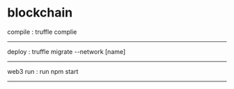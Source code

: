 # blockchain
compile : truffle complie <hr/>
deploy : truffle migrate --network [name] <hr/>
web3 run : run npm start <hr/>
